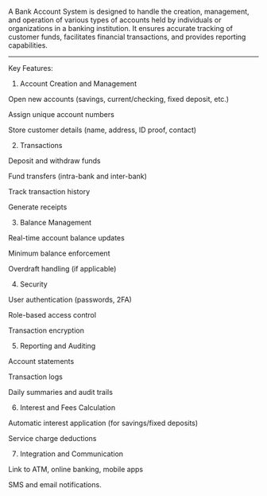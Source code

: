 
A Bank Account System is designed to handle the creation, management, and operation of various types of accounts held by individuals or organizations in a banking institution. It ensures accurate tracking of customer funds, facilitates financial transactions, and provides reporting capabilities.


---

Key Features:

1. Account Creation and Management

Open new accounts (savings, current/checking, fixed deposit, etc.)

Assign unique account numbers

Store customer details (name, address, ID proof, contact)



2. Transactions

Deposit and withdraw funds

Fund transfers (intra-bank and inter-bank)

Track transaction history

Generate receipts



3. Balance Management

Real-time account balance updates

Minimum balance enforcement

Overdraft handling (if applicable)



4. Security

User authentication (passwords, 2FA)

Role-based access control

Transaction encryption



5. Reporting and Auditing

Account statements

Transaction logs

Daily summaries and audit trails



6. Interest and Fees Calculation

Automatic interest application (for savings/fixed deposits)

Service charge deductions



7. Integration and Communication

Link to ATM, online banking, mobile apps

SMS and email notifications.
